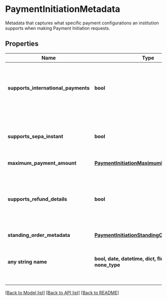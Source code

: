# PaymentInitiationMetadata

Metadata that captures what specific payment configurations an institution supports when making Payment Initiation requests.

## Properties
Name | Type | Description | Notes
------------ | ------------- | ------------- | -------------
**supports_international_payments** | **bool** | Indicates whether the institution supports payments from a different country. | 
**supports_sepa_instant** | **bool** | Indicates whether the institution supports SEPA Instant payments. | 
**maximum_payment_amount** | [**PaymentInitiationMaximumPaymentAmount**](PaymentInitiationMaximumPaymentAmount.md) |  | 
**supports_refund_details** | **bool** | Indicates whether the institution supports returning refund details when initiating a payment. | 
**standing_order_metadata** | [**PaymentInitiationStandingOrderMetadata**](PaymentInitiationStandingOrderMetadata.md) |  | 
**any string name** | **bool, date, datetime, dict, float, int, list, str, none_type** | any string name can be used but the value must be the correct type | [optional]

[[Back to Model list]](../README.md#documentation-for-models) [[Back to API list]](../README.md#documentation-for-api-endpoints) [[Back to README]](../README.md)


